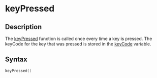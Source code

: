 # keyPressed

## Description

The [keyPressed](keyPressed) function is called once every time a key is pressed. The keyCode for the key that was pressed is stored in the [keyCode](keyCode) variable.

## Syntax

```c
keyPressed()
```